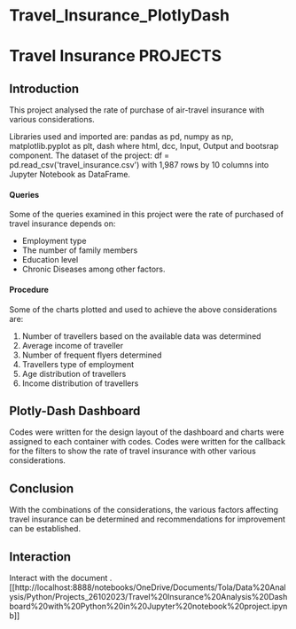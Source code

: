 # Travel_Insurance_PlotlyDash

# Travel Insurance PROJECTS

## Introduction
This project analysed the rate of purchase of air-travel insurance with various considerations.

Libraries used and imported are: pandas as pd, numpy as np, matplotlib.pyplot as plt, dash where html, dcc, Input, Output and bootsrap component. The dataset of the project: df = pd.read_csv('travel_insurance.csv') with 1,987 rows by 10 columns into Jupyter Notebook as DataFrame.

#### Queries
Some of the queries examined in this project were the rate of purchased of travel insurance depends on:
- Employment type
- The number of family members
- Education level
- Chronic Diseases
  among other factors.

#### Procedure
Some of the charts plotted and used to achieve the above considerations are:
1. Number of travellers based on the available data was determined
2. Average income of traveller
3. Number of frequent flyers determined
4. Travellers type of employment
5. Age distribution of travellers
6. Income distribution of travellers

## Plotly-Dash Dashboard
Codes were written for the design layout of the dashboard and charts were assigned to each container with codes.
Codes were written for the callback for the filters to show the rate of travel insurance with other various considerations.

## Conclusion
With the combinations of the considerations, the various factors affecting travel insurance can be determined and recommendations for improvement can be established.

## Interaction
Interact with the document .[[http://localhost:8888/notebooks/OneDrive/Documents/Tola/Data%20Analysis/Python/Projects_26102023/Travel%20Insurance%20Analysis%20Dashboard%20with%20Python%20in%20Jupyter%20notebook%20project.ipynb]]

